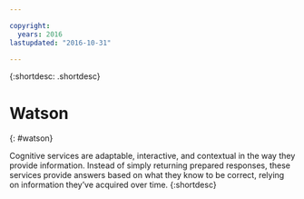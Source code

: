 ```yaml
---

copyright:
  years: 2016
lastupdated: "2016-10-31"

---
```


{:shortdesc: .shortdesc} 

# Watson
{: #watson}

Cognitive services are adaptable, interactive, and contextual in the way they provide information. Instead of simply returning prepared responses, these services provide answers based on what they know to be correct, relying on information they’ve acquired over time.
{:shortdesc}




